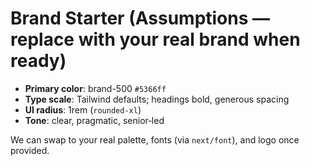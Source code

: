 # Brand Starter (Assumptions — replace with your real brand when ready)
- **Primary color**: brand-500 `#5366ff`
- **Type scale**: Tailwind defaults; headings bold, generous spacing
- **UI radius**: 1rem (`rounded-xl`)
- **Tone**: clear, pragmatic, senior‑led

We can swap to your real palette, fonts (via `next/font`), and logo once provided.
